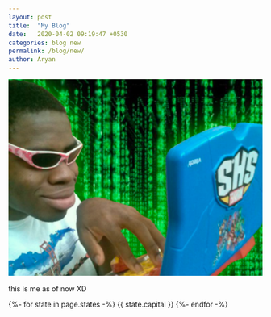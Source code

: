 ```yaml
---
layout: post
title:  "My Blog"
date:   2020-04-02 09:19:47 +0530
categories: blog new
permalink: /blog/new/
author: Aryan
---
```


<img src="/assets/img/image1.png" />


this is me as of now XD


{%- for state in page.states -%}
  {{ state.capital }}
{%- endfor -%}


